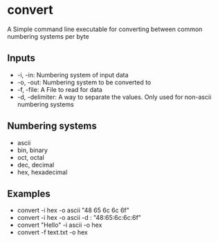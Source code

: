 # convert
A Simple command line executable for converting between common numbering systems per byte

## Inputs
* -i, -in: Numbering system of input data
* -o, -out: Numbering system to be converted to
* -f, -file: A File to read for data
* -d, -delimiter: A way to separate the values. Only used for non-ascii numbering systems

## Numbering systems
* ascii
* bin, binary
* oct, octal
* dec, decimal
* hex, hexadecimal

## Examples
* convert -i hex -o ascii "48 65 6c 6c 6f"
* convert -i hex -o ascii -d : "48:65:6c:6c:6f"
* convert "Hello" -i ascii -o hex
* convert -f text.txt -o hex
